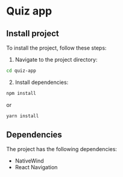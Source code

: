 # Quiz  app

## Install project

To install the project, follow these steps:

1. Navigate to the project directory:

```bash
cd quiz-app
```

2. Install dependencies:

```bash
npm install
```

or

```bash
yarn install
```

## Dependencies

The project has the following dependencies:

- NativeWind
- React Navigation
